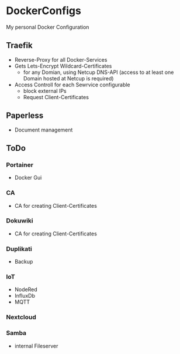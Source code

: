 # DockerConfigs
My personal Docker Configuration
## Traefik
- Reverse-Proxy for all Docker-Services
- Gets Lets-Encrypt Wildcard-Certificates 
  - for any Domian, using Netcup DNS-API (access to at least one Domain hosted at Netcup is required)
- Access Controll for each Sewrvice configurable
  - block external IPs 
  - Request Client-Certificates
## Paperless
- Document management

## ToDo
### Portainer
- Docker Gui
### CA
- CA for creating Client-Certificates
### Dokuwiki
- CA for creating Client-Certificates
### Duplikati
- Backup
### IoT
- NodeRed
- InfluxDb
- MQTT
### Nextcloud
### Samba
- internal Fileserver
